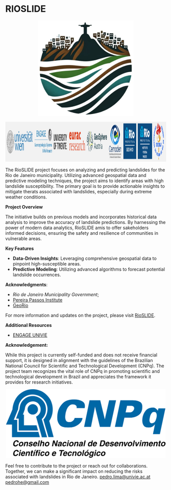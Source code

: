 # RIOSLIDE 

<p align="center">
  <img
    src="/Shinny_app_RioSlide/www/rioSlide_logo.jpg"
    width="300"  
    height="300"> 
</p>

<p align="center">
  <img
    src="/Shinny_app_RioSlide/www/Proj_partners.jpg"
    width="1644"  
    height="125"> 
</p>

The RioSLIDE project focuses on analyzing and predicting landslides for the Rio de Janeiro municipality. Utilizing advanced geospatial data and predictive modeling techniques, the project aims to identify areas with high landslide susceptibility. The primary goal is to provide actionable insights to mitigate therats associated with landslides, especially during extreme weather conditions.

**Project Overview**

The initiative builds on previous models and incorporates historical data analysis to improve the accuracy of landslide predictions. By harnessing the power of modern data analytics, RioSLIDE amis to offer sakeholders informed decisions, ensuring the safety and resilience of communities in vulnerable areas.

**Key Features**

- **Data-Driven Insights**: Leveraging comprehensive geospatial data to pinpoint high-susceptible areas.
- **Predictive Modeling**: Utilizing advanced algorithms to forecast potential landslide occurrences.


<!--**License**

This project is licensed under the MIT License. See the [LICENSE](./LICENSE) file for details.

**Citation**:

Lima P, et al. (2023): RioSLIDE: Advanced Landslide Risk Management in Rio de Janeiro. [Month] 2023, Rio de Janeiro.-->

**Acknowledgments**:
- *Rio de Janeiro Municipality Government*;
- [Pereira Passos Institute](https://www.rio.rj.gov.br/web/ipp/who-we-are)
- [GeoRio](https://www.rio.rj.gov.br/web/georio/quem-somos)

For more information and updates on the project, please visit [RioSLIDE](https://pedrohe.shinyapps.io/Shinny_app_RioSlide/).

**Additional Resources**

- [ENGAGE UNIVIE](https://geographie.univie.ac.at/arbeitsgruppen/engage-geomorphologische-systeme-und-risikoforschung/) 

**Acknowledgement:**

While this project is currently self-funded and does not receive financial support, it is designed in alignment with the guidelines of the Brazilian National Council for Scientific and Technological Development (CNPq). The project team recognizes the vital role of CNPq in promoting scientific and technological development in Brazil and appreciates the framework it provides for research initiatives.

<p align="center">
  <img
    src="/Shinny_app_RioSlide/www/CNPq.png"
    width="500"  
    height="214"> 
</p>


Feel free to contribute to the project or reach out for collaborations. Together, we can make a significant impact on reducing the risks associated with landslides in Rio de Janeiro.
pedro.lima@univie.ac.at
pedrohe@gmail.com
